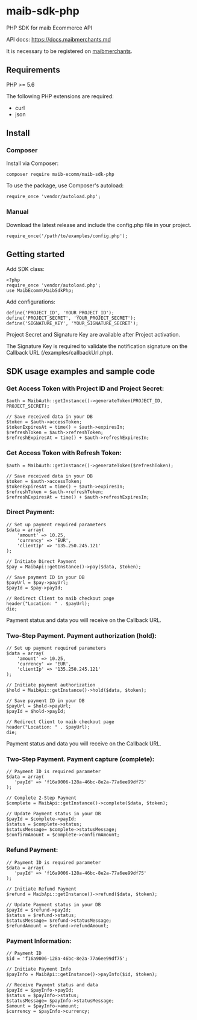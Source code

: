 # maib-sdk-php
PHP SDK for maib Ecommerce API

API docs: https://docs.maibmerchants.md

It is necessary to be registered on [maibmerchants](https://maibmerchants.md).

## Requirements
PHP >= 5.6

The following PHP extensions are required:

 * curl
 * json
## Install
### Composer
Install via Composer:
```
composer require maib-ecomm/maib-sdk-php
```
To use the package, use Composer's autoload:
```
require_once 'vendor/autoload.php';
```
### Manual
Download the latest release and include the config.php file in your project.
```
require_once('/path/to/examples/config.php');
```
## Getting started
Add SDK class:
```
<?php 
require_once 'vendor/autoload.php';
use MaibEcomm\MaibSdkPhp;
```
Add configurations:
```
define('PROJECT_ID', 'YOUR_PROJECT_ID');
define('PROJECT_SECRET', 'YOUR_PROJECT_SECRET');
define('SIGNATURE_KEY', 'YOUR_SIGNATURE_SECRET');
```
Project Secret and Signature Key are available after Project activation.

The Signature Key is required to validate the notification signature on the Callback URL (/examples/callbackUrl.php).
## SDK usage examples and sample code
### Get Access Token with Project ID and Project Secret:
```
$auth = MaibAuth::getInstance()->generateToken(PROJECT_ID, PROJECT_SECRET);

// Save received data in your DB
$token = $auth->accessToken;
$tokenExpiresAt = time() + $auth->expiresIn;
$refreshToken = $auth->refreshToken;
$refreshExpiresAt = time() + $auth->refreshExpiresIn;
```
### Get Access Token with Refresh Token:
```
$auth = MaibAuth::getInstance()->generateToken($refreshToken);

// Save received data in your DB
$token = $auth->accessToken;
$tokenExpiresAt = time() + $auth->expiresIn;
$refreshToken = $auth->refreshToken;
$refreshExpiresAt = time() + $auth->refreshExpiresIn;
```
### Direct Payment:
```
// Set up payment required parameters
$data = array(
    'amount' => 10.25,
    'currency' => 'EUR',
    'clientIp' => '135.250.245.121'
);

// Initiate Direct Payment
$pay = MaibApi::getInstance()->pay($data, $token);

// Save payment ID in your DB
$payUrl = $pay->payUrl;
$payId = $pay->payId;

// Redirect Client to maib checkout page
header("Location: " . $payUrl);
die;
```
Payment status and data you will receive on the Callback URL.

### Two-Step Payment. Payment authorization (hold):
```
// Set up payment required parameters
$data = array(
    'amount' => 10.25,
    'currency' => 'EUR',
    'clientIp' => '135.250.245.121'
);

// Initiate payment authorization
$hold = MaibApi::getInstance()->hold($data, $token);

// Save payment ID in your DB
$payUrl = $hold->payUrl;
$payId = $hold->payId;

// Redirect Client to maib checkout page
header("Location: " . $payUrl);
die;
```
Payment status and data you will receive on the Callback URL.

### Two-Step Payment. Payment capture (complete):
```
// Payment ID is required parameter
$data = array(
   'payId' => 'f16a9006-128a-46bc-8e2a-77a6ee99df75'
);

// Complete 2-Step Payment
$complete = MaibApi::getInstance()->complete($data, $token);

// Update Payment status in your DB
$payId = $complete->payId;
$status = $complete->status;
$statusMessage= $complete->statusMessage;
$confirmAmount = $complete->confirmAmount;
```

### Refund Payment:
```
// Payment ID is required parameter
$data = array(
   'payId' => 'f16a9006-128a-46bc-8e2a-77a6ee99df75'
);

// Initiate Refund Payment
$refund = MaibApi::getInstance()->refund($data, $token);

// Update Payment status in your DB
$payId = $refund->payId;
$status = $refund->status;
$statusMessage= $refund->statusMessage;
$refundAmount = $refund->refundAmount;
```
### Payment Information:
```
// Payment ID
$id = 'f16a9006-128a-46bc-8e2a-77a6ee99df75';

// Initiate Payment Info
$payInfo = MaibApi::getInstance()->payInfo($id, $token);

// Receive Payment status and data 
$payId = $payInfo->payId;
$status = $payInfo->status;
$statusMessage= $payInfo->statusMessage;
$amount = $payInfo->amount;
$currency = $payInfo->currency;
```

